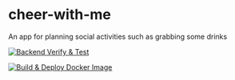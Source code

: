 # cheer-with-me 
An app for planning social activities such as grabbing some drinks

[![Backend Verify & Test](https://github.com/fredagsdeploy/cheer-with-me/actions/workflows/backend-verify-and-test.yml/badge.svg)](https://github.com/fredagsdeploy/cheer-with-me/actions/workflows/backend-verify-and-test.yml)

[![Build & Deploy Docker Image](https://github.com/fredagsdeploy/cheer-with-me/actions/workflows/build-and-deploy.yml/badge.svg)](https://github.com/fredagsdeploy/cheer-with-me/actions/workflows/build-and-deploy.yml)
